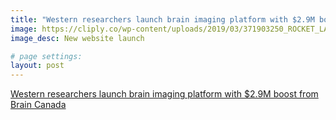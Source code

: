 ```yaml
---
title: "Western researchers launch brain imaging platform with $2.9M boost from Brain Canada"
image: https://cliply.co/wp-content/uploads/2019/03/371903250_ROCKET_LAUNCH_400px.gif
image_desc: New website launch

# page settings:
layout: post
---
```

[Western researchers launch brain imaging platform with $2.9M boost from Brain Canada](https://news.westernu.ca/2025/06/imaging-platform-brains-canada/)
